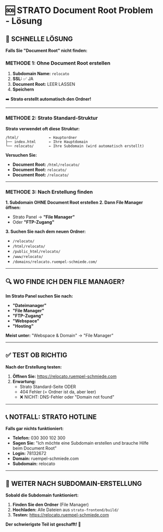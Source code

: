 # 🆘 STRATO Document Root Problem - Lösung

## 🎯 SCHNELLE LÖSUNG

**Falls Sie "Document Root" nicht finden:**

### **METHODE 1: Ohne Document Root erstellen**
1. **Subdomain Name:** `relocato`
2. **SSL:** ✅ JA
3. **Document Root:** LEER LASSEN
4. **Speichern**

➡️ **Strato erstellt automatisch den Ordner!**

---

### **METHODE 2: Strato Standard-Struktur**

**Strato verwendet oft diese Struktur:**
```
/html/              ← Hauptordner
├── index.html      ← Ihre Hauptdomain
└── relocato/       ← Ihre Subdomain (wird automatisch erstellt)
```

**Versuchen Sie:**
- **Document Root:** `/html/relocato/`
- **Document Root:** `relocato/`
- **Document Root:** `/relocato/`

---

### **METHODE 3: Nach Erstellung finden**

**1. Subdomain OHNE Document Root erstellen**
**2. Dann File Manager öffnen:**
   - Strato Panel → **"File Manager"**
   - Oder **"FTP-Zugang"**

**3. Suchen Sie nach dem neuen Ordner:**
   - `/relocato/`
   - `/html/relocato/`
   - `/public_html/relocato/`
   - `/www/relocato/`
   - `/domains/relocato.ruempel-schmiede.com/`

---

## 🔍 WO FINDE ICH DEN FILE MANAGER?

**Im Strato Panel suchen Sie nach:**
- **"Dateimanager"**
- **"File Manager"**
- **"FTP-Zugang"**
- **"Webspace"**
- **"Hosting"**

**Meist unter:** "Webspace & Domain" → "File Manager"

---

## ✅ TEST OB RICHTIG

**Nach der Erstellung testen:**
1. **Öffnen Sie:** https://relocato.ruempel-schmiede.com
2. **Erwartung:** 
   - Strato Standard-Seite ODER
   - 404 Fehler (= Ordner ist da, aber leer)
   - ❌ NICHT: DNS-Fehler oder "Domain not found"

---

## 📞 NOTFALL: STRATO HOTLINE

**Falls gar nichts funktioniert:**
- **Telefon:** 030 300 102 300
- **Sagen Sie:** "Ich möchte eine Subdomain erstellen und brauche Hilfe beim Document Root"
- **Login:** 78132672
- **Domain:** ruempel-schmiede.com
- **Subdomain:** relocato

---

## 🎯 WEITER NACH SUBDOMAIN-ERSTELLUNG

**Sobald die Subdomain funktioniert:**
1. **Finden Sie den Ordner** (File Manager)
2. **Hochladen:** Alle Dateien aus `strato-frontend/build/`
3. **Testen:** https://relocato.ruempel-schmiede.com

**Der schwierigste Teil ist geschafft! 🚀**
